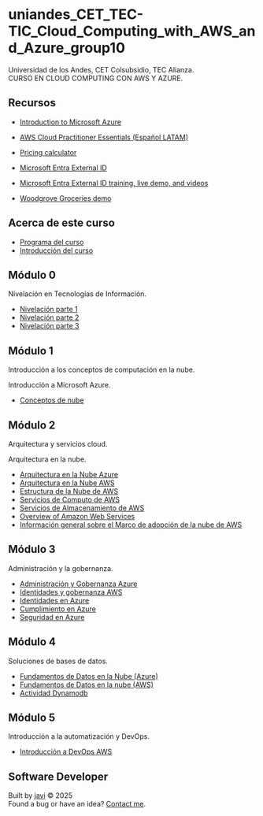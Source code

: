 # uniandes_CET_TEC-TIC_Cloud_Computing_with_AWS_and_Azure_group10
Universidad de los Andes, CET Colsubsidio, TEC Alianza.  
CURSO EN CLOUD COMPUTING CON AWS Y AZURE.

## Recursos
- [Introduction to Microsoft Azure](https://learn.microsoft.com/en-us/training/courses/az-900t00)
- [AWS Cloud Practitioner Essentials (Español LATAM)](https://skillbuilder.aws/learn/94T2BEN85A/aws-cloud-practitioner-essentials-espaol-latam/RX7XZB6CTM)
- [Pricing calculator](https://azure.microsoft.com/en-us/pricing/calculator/)

- [Microsoft Entra External ID](https://learn.microsoft.com/en-us/entra/external-id/)
- [Microsoft Entra External ID training, live demo, and videos](https://learn.microsoft.com/en-us/entra/external-id/customers/reference-training-videos#visit-our-video-library)
- [Woodgrove Groceries demo](https://woodgrovedemo.com/)

## Acerca de este curso
- [Programa del curso](./docs/00%20Programa%20Curso%20Cloud%20Computing%20en%20Azure%20y%20AWS1.pdf)
- [Introducción del curso](./docs/01%20Introducción.pdf)

## Módulo 0
Nivelación en Tecnologías de Información.
- [Nivelación parte 1](./docs/02%20Nivelación%20Parte%201.pdf)
- [Nivelación parte 2](./docs/03%20Nivelación%20Parte%202.pdf)
- [Nivelación parte 3](./docs/04%20Nivelación%20Parte%203.pdf)

## Módulo 1
Introducción a los conceptos de computación en la nube.

Introducción a Microsoft Azure.
- [Conceptos de nube](./docs/05%20M1-Conceptos%20de%20Nube.pdf)

## Módulo 2
Arquitectura y servicios cloud.

Arquitectura en la nube.
- [Arquitectura en la Nube Azure](./docs/06%20M2-Arquitectura%20de%20la%20nube%20Azure.pdf)
- [Arquitectura en la Nube AWS](./docs/07%20M2-Arquitectura%20de%20la%20nube%20AWS.pdf)
- [Estructura de la Nube de AWS](./docs/08%20M2-Arquitectura%20AWS.pdf)
- [Servicios de Computo de AWS](./docs/09%20M2-Computo%20AWS.pdf)
- [Servicios de Almacenamiento de AWS](./docs/10%20M2-Almacenamiento%20AWS.pdf)
- [Overview of Amazon Web Services](./docs/11%20aws-overview.pdf)
- [Información general sobre el Marco de adopción de la nube de AWS](./docs/12%20aws_cloud_adoption_framework.pdf)

## Módulo 3
Administración y la gobernanza.
- [Administración y Gobernanza Azure](./docs/13%20M3-Administración%20y%20Gobernanza%20Azure.pdf)
- [Identidades y gobernanza AWS](./docs/14%20M3-Identidades%20y%20gobernanza%20AWS.pdf)
- [Identidades en Azure](./docs/15%20M3-Identidades%20Azure.pdf)
- [Cumplimiento en Azure](./docs/16%20M3-Cumplimiento%20Azure.pdf)
- [Seguridad en Azure](./docs/17%20M3-Seguridad%20Azure.pdf)

## Módulo 4
Soluciones de bases de datos.
- [Fundamentos de Datos en la Nube (Azure)](./docs/18%20M4-Bases%20de%20datos%20Azure.pptx)
- [Fundamentos de Datos en la nube (AWS)](./docs/19%20M4-Bases%20de%20datos%20AWS.pptx)
- [Actividad Dynamodb](./docs/20%20actividad_dynamodb.pdf)

## Módulo 5
Introducción a la automatización y DevOps.
- [Introducción a DevOps AWS](./docs/21%20M5-Introducción%20a%20DevOps%20AWS.pptx)

## Software Developer
Built by [javi](https://github.com/javi0b01) :copyright: 2025  
Found a bug or have an idea? [Contact me](https://www.linkedin.com/in/javi0b01/).
